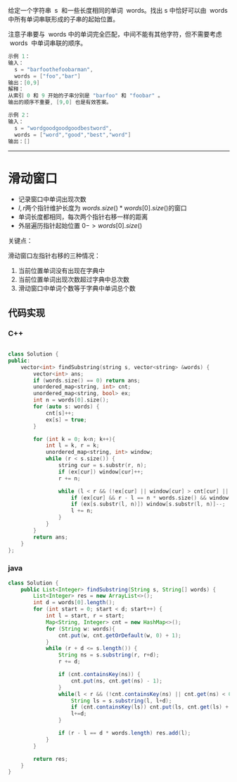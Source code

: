 给定一个字符串  s  和一些长度相同的单词  words。找出 s 中恰好可以由  words 中所有单词串联形成的子串的起始位置。

注意子串要与  words 中的单词完全匹配，中间不能有其他字符，但不需要考虑  words  中单词串联的顺序。

```cpp
示例 1：
输入：
  s = "barfoothefoobarman",
  words = ["foo","bar"]
输出：[0,9]
解释：
从索引 0 和 9 开始的子串分别是 "barfoo" 和 "foobar" 。
输出的顺序不重要, [9,0] 也是有效答案。

示例 2：
输入：
  s = "wordgoodgoodgoodbestword",
  words = ["word","good","best","word"]
输出：[]
```

---

# 滑动窗口

- 记录窗口中单词出现次数
- $l, r$两个指针维护长度为 $words.size() * words[0].size()$的窗口
- 单词长度都相同，每次两个指针右移一样的距离
- 外层遍历指针起始位置 $0 -> words[0].size()$

关键点：

滑动窗口左指针右移的三种情况：

1. 当前位置单词没有出现在字典中
2. 当前位置单词出现次数超过字典中总次数
3. 滑动窗口中单词个数等于字典中单词总个数

## 代码实现

### C++

```cpp

class Solution {
public:
    vector<int> findSubstring(string s, vector<string> &words) {
        vector<int> ans;
        if (words.size() == 0) return ans;
        unordered_map<string, int> cnt;
        unordered_map<string, bool> ex;
        int n = words[0].size();
        for (auto s: words) {
            cnt[s]++;
            ex[s] = true;
        }

        for (int k = 0; k<n; k++){
            int l = k, r = k;
            unordered_map<string, int> window;
            while (r < s.size()) {
                string cur = s.substr(r, n);
                if (ex[cur]) window[cur]++;
                r += n;

                while (l < r && (!ex[cur] || window[cur] > cnt[cur] || r - l == n * words.size())) {// l 指针左移的三种情况
                    if (ex[cur] && r - l == n * words.size() && window[cur] == cnt[cur]) ans.push_back(l);
                    if (ex[s.substr(l, n)]) window[s.substr(l, n)]--;
                    l += n;
                }
            }
        }
        return ans;
    }
};
```

### java

```java
class Solution {
    public List<Integer> findSubstring(String s, String[] words) {
        List<Integer> res = new ArrayList<>();
        int d = words[0].length();
        for (int start = 0; start < d; start++) {
            int l = start, r = start;
            Map<String, Integer> cnt = new HashMap<>();
            for (String w: words){
                cnt.put(w, cnt.getOrDefault(w, 0) + 1);
            }
            while (r + d <= s.length()) {
                String ns = s.substring(r, r+d);
                r += d;

                if (cnt.containsKey(ns)) {
                    cnt.put(ns, cnt.get(ns) - 1);
                }
                while(l < r && (!cnt.containsKey(ns) || cnt.get(ns) < 0)){
                    String ls = s.substring(l, l+d);
                    if (cnt.containsKey(ls)) cnt.put(ls, cnt.get(ls) + 1);
                    l+=d;
                }

                if (r - l == d * words.length) res.add(l);
            }
        }

        return res;
    }
}
```
